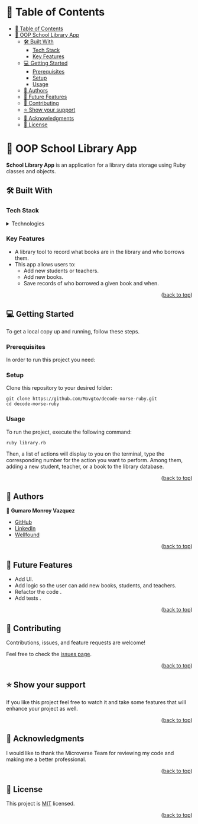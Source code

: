 <a name="readme-top"></a>


# 📗 Table of Contents

- [📗 Table of Contents](#-table-of-contents)
- [📖 OOP School Library App ](#-oop-school-library-app-)
  - [🛠 Built With ](#-built-with-)
    - [Tech Stack ](#tech-stack-)
    - [Key Features ](#key-features-)
  - [💻 Getting Started ](#-getting-started-)
    - [Prerequisites](#prerequisites)
    - [Setup](#setup)
    - [Usage](#usage)
  - [👥 Authors ](#-authors-)
  - [🔭 Future Features ](#-future-features-)
  - [🤝 Contributing ](#-contributing-)
  - [⭐️ Show your support ](#️-show-your-support-)
  - [🙏 Acknowledgments ](#-acknowledgments-)
  - [📝 License ](#-license-)

# 📖 OOP School Library App <a name="about-project"></a>

**School Library App** is an application for a library data storage using Ruby classes and objects.

## 🛠 Built With <a name="built-with"></a>


### Tech Stack <a name="tech-stack"></a>

<details>
<summary>Technologies</summary>
  <ul>
    <li><a href="https://www.ruby-lang.org/en/">Ruby</a></li>
  </ul>
</details>


### Key Features <a name="key-features"></a>

- A library tool to record what books are in the library and who borrows them.
- This app allows users to:
  - Add new students or teachers.
  - Add new books.
  - Save records of who borrowed a given book and when.


<p align="right">(<a href="#readme-top">back to top</a>)</p>

## 💻 Getting Started <a name="getting-started"></a>

To get a local copy up and running, follow these steps.

### Prerequisites

In order to run this project you need:

### Setup

Clone this repository to your desired folder:

```
git clone https://github.com/Movgto/decode-morse-ruby.git
cd decode-morse-ruby
```

### Usage

To run the project, execute the following command:

```
ruby library.rb
```

Then, a list of actions will display to you on the terminal, type the corresponding number for the action you want to perform. Among them, adding a new student, teacher, or a book to the library database. 

<p align="right">(<a href="#readme-top">back to top</a>)</p>

## 👥 Authors <a name="authors"></a>

👤 **Gumaro Monroy Vazquez**

- [GitHub](https://github.com/Movgto)
- [LinkedIn](https://www.linkedin.com/in/gumaro-monroy-vazquez-1705aa165/)
- [Wellfound](https://wellfound.com/u/maro-monroy)

<p align="right">(<a href="#readme-top">back to top</a>)</p>

## 🔭 Future Features <a name="future-features"></a>

- Add UI.
- Add logic so the user can add new books, students, and teachers.
- Refactor the code .
- Add tests .

<p align="right">(<a href="#readme-top">back to top</a>)</p>

## 🤝 Contributing <a name="contributing"></a>

Contributions, issues, and feature requests are welcome!

Feel free to check the [issues page](../../issues/).

<p align="right">(<a href="#readme-top">back to top</a>)</p>

## ⭐️ Show your support <a name="support"></a>

If you like this project feel free to watch it and take some features that will enhance your project as well.

<p align="right">(<a href="#readme-top">back to top</a>)</p>

<!-- ACKNOWLEDGEMENTS -->

## 🙏 Acknowledgments <a name="acknowledgements"></a>

I would like to thank the Microverse Team for reviewing my code and making me a better professional.

<p align="right">(<a href="#readme-top">back to top</a>)</p>

## 📝 License <a name="license"></a>

This project is [MIT](./LICENSE) licensed.

<p align="right">(<a href="#readme-top">back to top</a>)</p>